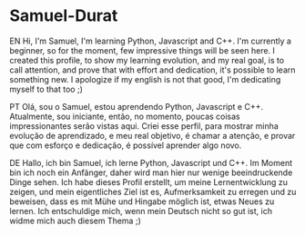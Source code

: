 # Samuel-Durat

EN
  Hi, I'm Samuel, I'm learning Python, Javascript and C++. I'm currently a beginner, so for the moment, few impressive things will be seen here. 
  I created this profile, to show my learning evolution, and my real goal, is to call attention, and prove that with effort and dedication, it's possible to learn something new.
  I apologize if my english is not that good, I'm dedicating myself to that too ;)

PT
  Olá, sou o Samuel, estou aprendendo Python, Javascript e C++. Atualmente, sou iniciante, então, no momento, poucas coisas impressionantes serão vistas aqui. 
  Criei esse perfil, para mostrar minha evolução de aprendizado, e meu real objetivo, é chamar a atenção, e provar que com esforço e dedicação, é possível aprender algo novo.

DE
  Hallo, ich bin Samuel, ich lerne Python, Javascript und C++. Im Moment bin ich noch ein Anfänger, daher wird man hier nur wenige beeindruckende Dinge sehen. 
  Ich habe dieses Profil erstellt, um meine Lernentwicklung zu zeigen, und mein eigentliches Ziel ist es, Aufmerksamkeit zu erregen und zu beweisen, dass es mit Mühe und Hingabe möglich ist, etwas Neues zu lernen.
  Ich entschuldige mich, wenn mein Deutsch nicht so gut ist, ich widme mich auch diesem Thema ;)
